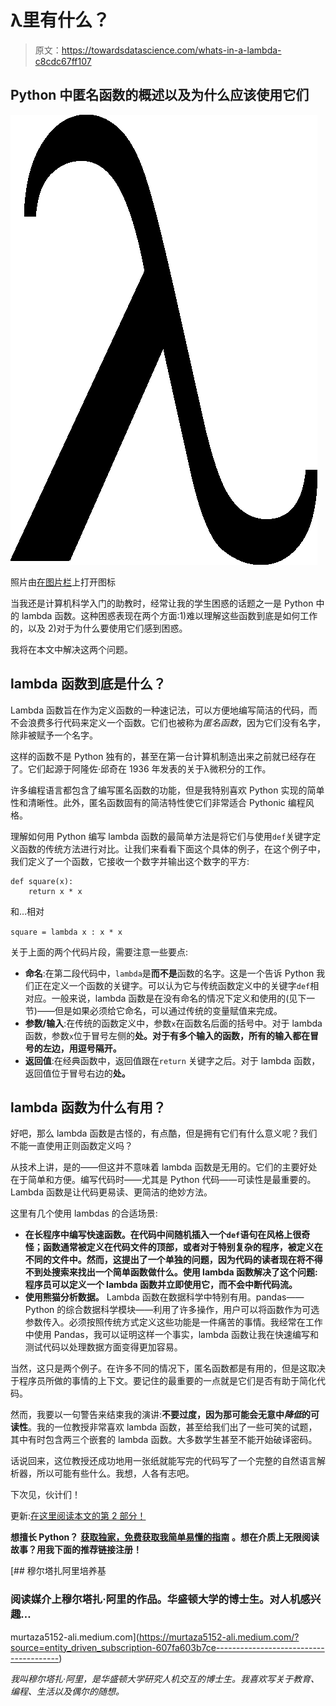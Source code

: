 # λ里有什么？

> 原文：<https://towardsdatascience.com/whats-in-a-lambda-c8cdc67ff107>

## Python 中匿名函数的概述以及为什么应该使用它们

![](img/98964d3c765108422d5942eeb86bec31.png)

照片由[在](https://pixabay.com/users/openicons-28911/)[图片栏](https://pixabay.com/)上打开图标

当我还是计算机科学入门的助教时，经常让我的学生困惑的话题之一是 Python 中的 lambda 函数。这种困惑表现在两个方面:1)难以理解这些函数到底是如何工作的，以及 2)对于为什么要使用它们感到困惑。

我将在本文中解决这两个问题。

## lambda 函数到底是什么？

Lambda 函数旨在作为定义函数的一种速记法，可以方便地编写简洁的代码，而不会浪费多行代码来定义一个函数。它们也被称为*匿名函数*，因为它们没有名字，除非被赋予一个名字。

这样的函数不是 Python 独有的，甚至在第一台计算机制造出来之前就已经存在了。它们起源于阿隆佐·邱奇在 1936 年发表的关于λ微积分的工作。

许多编程语言都包含了编写匿名函数的功能，但是我特别喜欢 Python 实现的简单性和清晰性。此外，匿名函数固有的简洁特性使它们非常适合 Pythonic 编程风格。

理解如何用 Python 编写 lambda 函数的最简单方法是将它们与使用`def`关键字定义函数的传统方法进行对比。让我们来看看下面这个具体的例子，在这个例子中，我们定义了一个函数，它接收一个数字并输出这个数字的平方:

```
def square(x):
    return x * x
```

和...相对

`square = lambda x : x * x`

关于上面的两个代码片段，需要注意一些要点:

*   **命名**:在第二段代码中，`lambda`是**而不是**函数的名字。这是一个告诉 Python 我们正在定义一个函数的关键字。可以认为它与传统函数定义中的关键字`def`相对应。一般来说，lambda 函数是在没有命名的情况下定义和使用的(见下一节)——但是如果必须给它命名，可以通过传统的变量赋值来完成。
*   **参数/输入**:在传统的函数定义中，参数`x`在函数名后面的括号中。对于 lambda 函数，参数`x`位于冒号左侧的**处。对于有多个输入的函数，所有的输入都在冒号的左边，用逗号隔开。**
*   **返回值**:在经典函数中，返回值跟在`return` 关键字之后。对于 lambda 函数，返回值位于冒号右边的**处。**

## lambda 函数为什么有用？

好吧，那么 lambda 函数是古怪的，有点酷，但是拥有它们有什么意义呢？我们不能一直使用正则函数定义吗？

从技术上讲，是的——但这并不意味着 lambda 函数是无用的。它们的主要好处在于简单和方便。编写代码时——尤其是 Python 代码——可读性是最重要的。Lambda 函数是让代码更易读、更简洁的绝妙方法。

这里有几个使用 lambdas 的合适场景:

*   **在长程序中编写快速函数。在代码中间随机插入一个`def`语句在风格上很奇怪；函数通常被定义在代码文件的顶部，或者对于特别复杂的程序，被定义在不同的文件中。然而，这提出了一个单独的问题，因为代码的读者现在将不得不到处搜索来找出一个简单函数做什么。使用 lambda 函数解决了这个问题:程序员可以定义一个 lambda 函数并立即使用它，而不会中断代码流。**
*   **使用熊猫分析数据。** Lambda 函数在数据科学中特别有用。pandas——Python 的综合数据科学模块——利用了许多操作，用户可以将函数作为可选参数传入。必须按照传统方式定义这些功能是一件痛苦的事情。我经常在工作中使用 Pandas，我可以证明这样一个事实，lambda 函数让我在快速编写和测试代码以处理数据方面变得更加容易。

当然，这只是两个例子。在许多不同的情况下，匿名函数都是有用的，但是这取决于程序员所做的事情的上下文。要记住的最重要的一点就是它们是否有助于简化代码。

然而，我要以一句警告来结束我的演讲:**不要过度，因为那可能会无意中*降低*的可读性**。我的一位教授非常喜欢 lambda 函数，甚至给我们出了一些可笑的试题，其中有时包含两三个嵌套的 lambda 函数。大多数学生甚至不能开始破译密码。

话说回来，这位教授还成功地用一张纸就能写完的代码写了一个完整的自然语言解析器，所以可能有些什么。我想，人各有志吧。

下次见，伙计们！

更新:[在这里阅读本文的第 2 部分！](/whats-in-a-lambda-part-2-6dc2fa89d2d1)

**想擅长 Python？** [**获取独家，免费获取我简单易懂的指南**](https://witty-speaker-6901.ck.page/0977670a91) **。想在介质上无限阅读故事？用我下面的推荐链接注册！**

[](https://murtaza5152-ali.medium.com/?source=entity_driven_subscription-607fa603b7ce---------------------------------------) [## 穆尔塔扎阿里培养基

### 阅读媒介上穆尔塔扎·阿里的作品。华盛顿大学的博士生。对人机感兴趣…

murtaza5152-ali.medium.com](https://murtaza5152-ali.medium.com/?source=entity_driven_subscription-607fa603b7ce---------------------------------------) 

*我叫穆尔塔扎·阿里，是华盛顿大学研究人机交互的博士生。我喜欢写关于教育、编程、生活以及偶尔的随想。*
